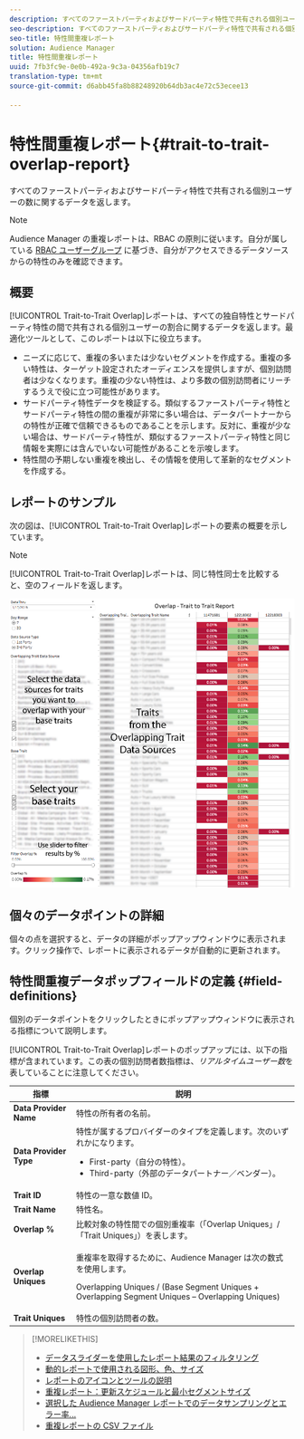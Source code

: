 ```yaml
---
description: すべてのファーストパーティおよびサードパーティ特性で共有される個別ユーザーの数に関するデータを返します。
seo-description: すべてのファーストパーティおよびサードパーティ特性で共有される個別ユーザーの数に関するデータを返します。
seo-title: 特性間重複レポート
solution: Audience Manager
title: 特性間重複レポート
uuid: 7fb3fc9e-0e0b-492a-9c3a-04356afb19c7
translation-type: tm+mt
source-git-commit: d6abb45fa8b88248920b64db3ac4e72c53ecee13

---
```



# 特性間重複レポート{#trait-to-trait-overlap-report}

すべてのファーストパーティおよびサードパーティ特性で共有される個別ユーザーの数に関するデータを返します。

>[!NOTE]
>
>Audience Manager の重複レポートは、RBAC の原則に従います。自分が属している [RBAC ユーザーグループ](/help/using/features/administration/administration-overview.md) に基づき、自分がアクセスできるデータソースからの特性のみを確認できます。

<!-- 

c_overlap_reports.xml

 -->

## 概要

[!UICONTROL Trait-to-Trait Overlap]レポートは、すべての独自特性とサードパーティ特性の間で共有される個別ユーザーの割合に関するデータを返します。最適化ツールとして、このレポートは以下に役立ちます。

* ニーズに応じて、重複の多いまたは少ないセグメントを作成する。重複の多い特性は、ターゲット設定されたオーディエンスを提供しますが、個別訪問者は少なくなります。重複の少ない特性は、より多数の個別訪問者にリーチするうえで役に立つ可能性があります。
* サードパーティ特性データを検証する。類似するファーストパーティ特性とサードパーティ特性の間の重複が非常に多い場合は、データパートナーからの特性が正確で信頼できるものであることを示します。反対に、重複が少ない場合は、サードパーティ特性が、類似するファーストパーティ特性と同じ情報を実際には含んでいない可能性があることを示唆します。
* 特性間の予期しない重複を検出し、その情報を使用して革新的なセグメントを作成する。

## レポートのサンプル

次の図は、[!UICONTROL Trait-to-Trait Overlap]レポートの要素の概要を示しています。

>[!NOTE]
>
>[!UICONTROL Trait-to-Trait Overlap]レポートは、同じ特性同士を比較すると、空のフィールドを返します。

![](assets/trait-to-trait-overlap.png)

## 個々のデータポイントの詳細

個々の点を選択すると、データの詳細がポップアップウィンドウに表示されます。クリック操作で、レポートに表示されるデータが自動的に更新されます。

## 特性間重複データポップフィールドの定義 {#field-definitions}

個別のデータポイントをクリックしたときにポップアップウィンドウに表示される指標について説明します。

<!-- 

r_t2t_data_pop.xml

 -->

[!UICONTROL Trait-to-Trait Overlap]レポートのポップアップには、以下の指標が含まれています。この表の個別訪問者数指標は、*リアルタイムユーザー数*&#x200B;を表していることに注意してください。

<table id="table_A2A0CFC47C1A404994B82E6630E711A2"> 
 <thead> 
  <tr> 
   <th colname="col1" class="entry"> 指標 </th> 
   <th colname="col2" class="entry"> 説明 </th> 
  </tr>
 </thead>
 <tbody> 
  <tr> 
   <td colname="col1"><b><span class="wintitle"> Data Provider Name</span></b> </td> 
   <td colname="col2"> 特性の所有者の名前。 </td> 
  </tr> 
  <tr> 
   <td colname="col1"><b><span class="wintitle"> Data Provider Type</span></b> </td> 
   <td colname="col2">特性が属するプロバイダーのタイプを定義します。次のいずれかになります。 
    <ul id="ul_0477C04A33FD4F5D998B98984E6554D3"> 
     <li id="li_50FCA48EDB5843AB8FB6C34ED2C0067D">First-party（自分の特性）。 </li> 
     <li id="li_4F6148EDAEFE43FA8D505944E9FE3855">Third-party（外部のデータパートナー／ベンダー）。 </li> 
    </ul> </td> 
  </tr> 
  <tr> 
   <td colname="col1"><b><span class="wintitle"> Trait ID</span></b> </td> 
   <td colname="col2"> 特性の一意な数値 ID。 </td> 
  </tr> 
  <tr> 
   <td colname="col1"><b><span class="wintitle"> Trait Name</span></b> </td> 
   <td colname="col2"> 特性名。 </td> 
  </tr> 
  <tr> 
   <td colname="col1"><b><span class="wintitle"> Overlap %</span></b> </td> 
   <td colname="col2"> 比較対象の特性間での個別重複率（「Overlap Uniques」/「Trait Uniques」）を表します。 </td> 
  </tr> 
  <tr> 
   <td colname="col1"><b><span class="wintitle"> Overlap Uniques</span></b> </td> 
   <td colname="col2"> <p>重複率を取得するために、Audience Manager は次の数式を使用します。</p> <p>Overlapping Uniques / (Base Segment Uniques + Overlapping Segment Uniques – Overlapping Uniques)</p> </td> 
  </tr> 
  <tr> 
   <td colname="col1"><b><span class="wintitle"> Trait Uniques</span></b> </td> 
   <td colname="col2"> 特性の個別訪問者の数。 </td> 
  </tr> 
 </tbody> 
</table>

>[!MORELIKETHIS]
>
>* [データスライダーを使用したレポート結果のフィルタリング](../../reporting/dynamic-reports/data-sliders.md)
>* [動的レポートで使用される図形、色、サイズ](../../reporting/dynamic-reports/interactive-report-technology.md#shapes-colors-sizes)
>* [レポートのアイコンとツールの説明](../../reporting/dynamic-reports/interactive-report-technology.md#icons-tools-explained)
>* [重複レポート：更新スケジュールと最小セグメントサイズ](../../reporting/dynamic-reports/overlap-minimum-segment-size.md)
>* [選択した Audience Manager レポートでのデータサンプリングとエラー率...](../../reporting/report-sampling.md)
>* [重複レポートの CSV ファイル](../../reporting/dynamic-reports/overlap-csv-files.md)